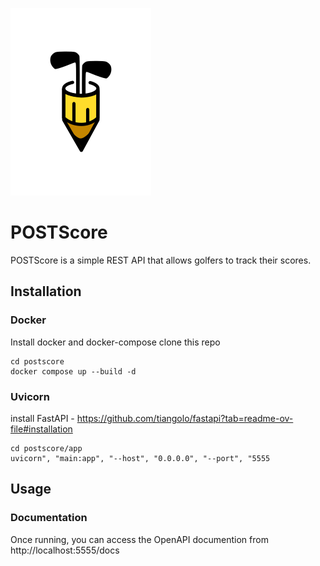 ![logo](./logo.png)

# POSTScore
POSTScore is a simple REST API that allows golfers to track their scores.

## Installation
### Docker 
Install docker and docker-compose 
clone this repo

```
cd postscore
docker compose up --build -d
```

### Uvicorn
install FastAPI - https://github.com/tiangolo/fastapi?tab=readme-ov-file#installation

```
cd postscore/app
uvicorn", "main:app", "--host", "0.0.0.0", "--port", "5555 
```

## Usage
### Documentation 
Once running, you can access the OpenAPI documention from http://localhost:5555/docs
